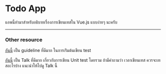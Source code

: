 # Todo App

แอพนี้ทำมาสำหรับอธิบายเรื่องการเขียนเทสใน Vue.js แบบง่ายๆ นะครับ

---

### Other resource

[อันนี้](https://lmiller1990.github.io/vue-testing-handbook/simulating-user-input.html#writing-the-test) เป็น guideline ที่ดีมาก ในการเร่ิมต้นเขียน test

[อันนี้](https://www.youtube.com/watch?v=URSWYvyc42M&t=948s) เป็น Talk ที่ดีมาก เกี่ยวกับการเขียน Unit test โดยรวม ถ้ามีคำถามว่า เวลาเขียนเทส ควรจะเทสอะไรบ้าง แนะนำให้ไปดู Talk นี้
